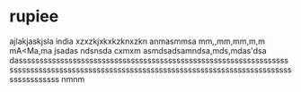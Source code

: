 # rupiee
ajlakjaskjsla
india
xzxzkjxkxkzknxzkn
anmasmmsa
mm,,mm,mm,m,m
mA<Ma,ma
jsadas
ndsnsda
cxmxm
asmdsadsamndsa,mds,mdas'dsa
dasssssssssssssssssssssssssssssssssssssssssssssssssssssssssssssssssssssssssssssssssssssssssssssssssssssssssssssssssssssssssssssssssssssssssssssssss
nmnm
